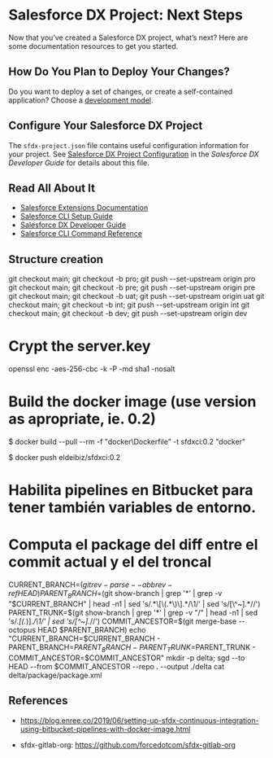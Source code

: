 # Salesforce DX Project: Next Steps

Now that you’ve created a Salesforce DX project, what’s next? Here are some documentation resources to get you started.

## How Do You Plan to Deploy Your Changes?

Do you want to deploy a set of changes, or create a self-contained application? Choose a [development model](https://developer.salesforce.com/tools/vscode/en/user-guide/development-models).

## Configure Your Salesforce DX Project

The `sfdx-project.json` file contains useful configuration information for your project. See [Salesforce DX Project Configuration](https://developer.salesforce.com/docs/atlas.en-us.sfdx_dev.meta/sfdx_dev/sfdx_dev_ws_config.htm) in the _Salesforce DX Developer Guide_ for details about this file.

## Read All About It

- [Salesforce Extensions Documentation](https://developer.salesforce.com/tools/vscode/)
- [Salesforce CLI Setup Guide](https://developer.salesforce.com/docs/atlas.en-us.sfdx_setup.meta/sfdx_setup/sfdx_setup_intro.htm)
- [Salesforce DX Developer Guide](https://developer.salesforce.com/docs/atlas.en-us.sfdx_dev.meta/sfdx_dev/sfdx_dev_intro.htm)
- [Salesforce CLI Command Reference](https://developer.salesforce.com/docs/atlas.en-us.sfdx_cli_reference.meta/sfdx_cli_reference/cli_reference.htm)


## Structure creation

git checkout main; git checkout -b pro; git push --set-upstream origin pro
git checkout main; git checkout -b pre; git push --set-upstream origin pre
git checkout main; git checkout -b uat; git push --set-upstream origin uat
git checkout main; git checkout -b int; git push --set-upstream origin int
git checkout main; git checkout -b dev; git push --set-upstream origin dev


# Crypt the server.key

openssl enc -aes-256-cbc -k <passphrase here> -P -md sha1 -nosalt

# Build the docker image (use version as apropriate, ie. 0.2)

$ docker build --pull --rm -f "docker\Dockerfile" -t sfdxci:0.2 "docker"

$ docker push eldeibiz/sfdxci:0.2


# Habilita pipelines en Bitbucket para tener también variables de entorno.


# Computa el package del diff entre el commit actual y el del troncal 

CURRENT_BRANCH=$(git rev-parse --abbrev-ref HEAD) 
PARENT_BRANCH=$(git show-branch | grep '\*' | grep -v "$CURRENT_BRANCH" | head -n1 | sed 's/.*\[\(.*\)\].*/\1/' | sed 's/[\^~].*//')
PARENT_TRUNK=$(git show-branch | grep '\*' | grep -v "/" | head -n1 | sed 's/.*\[\(.*\)\].*/\1/' | sed 's/[\^~].*//')
COMMIT_ANCESTOR=$(git merge-base --octopus HEAD $PARENT_BRANCH)
echo "CURRENT_BRANCH=$CURRENT_BRANCH  -  PARENT_BRANCH=$PARENT_BRANCH  -  PARENT_TRUNK=$PARENT_TRUNK  -  COMMIT_ANCESTOR=$COMMIT_ANCESTOR"
mkdir -p delta; sgd --to HEAD --from $COMMIT_ANCESTOR --repo . --output ./delta
cat delta/package/package.xml

## References

- https://blog.enree.co/2019/06/setting-up-sfdx-continuous-integration-using-bitbucket-pipelines-with-docker-image.html


- sfdx-gitlab-org: https://github.com/forcedotcom/sfdx-gitlab-org

